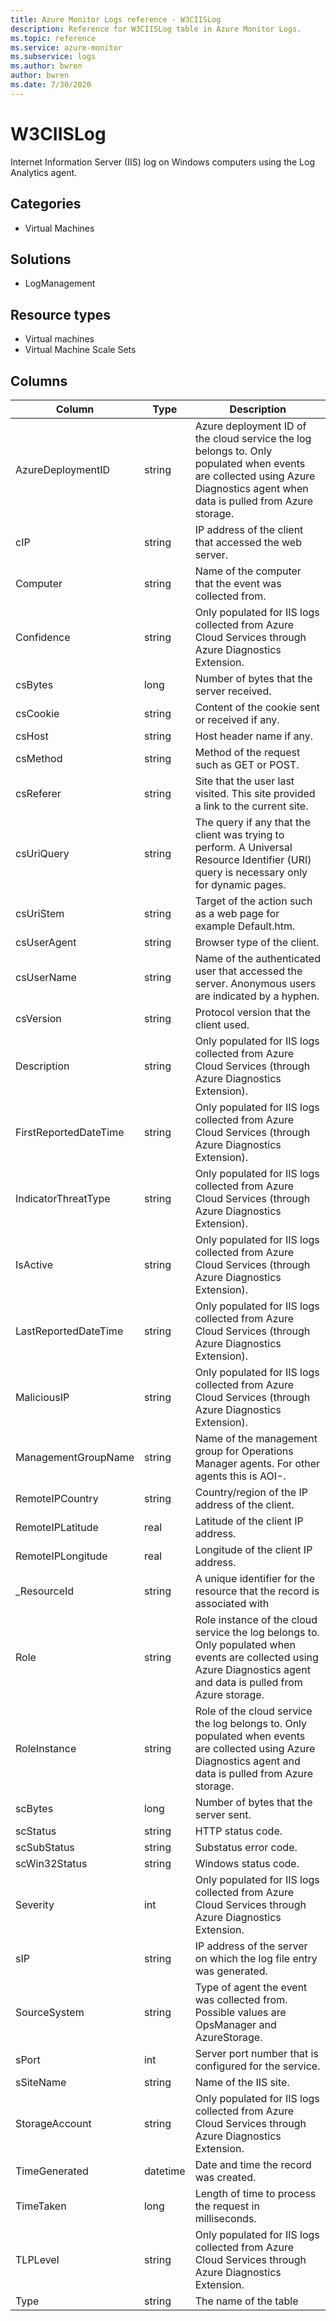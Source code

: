 ```yaml
---
title: Azure Monitor Logs reference - W3CIISLog
description: Reference for W3CIISLog table in Azure Monitor Logs.
ms.topic: reference
ms.service: azure-monitor
ms.subservice: logs
ms.author: bwren
author: bwren
ms.date: 7/30/2020
---
```


# W3CIISLog

 Internet Information Server (IIS) log on Windows computers using the Log Analytics agent.

## Categories

- Virtual Machines
## Solutions

- LogManagement
## Resource types

- Virtual machines
- Virtual Machine Scale Sets




## Columns

|Column|Type|Description|
|---|---|---|
|AzureDeploymentID|string|Azure deployment ID of the cloud service the log belongs to. Only populated when events are collected using Azure Diagnostics agent  when data is pulled from Azure storage.|
|cIP|string|IP address of the client that accessed the web server.|
|Computer|string|Name of the computer that the event was collected from.|
|Confidence|string|Only populated for IIS logs collected from Azure Cloud Services through Azure Diagnostics Extension.|
|csBytes|long|Number of bytes that the server received.|
|csCookie|string|Content of the cookie sent or received if any.|
|csHost|string|Host header name if any.|
|csMethod|string|Method of the request such as GET or POST.|
|csReferer|string|Site that the user last visited. This site provided a link to the current site.|
|csUriQuery|string|The query if any that the client was trying to perform. A Universal Resource Identifier (URI) query is necessary only for dynamic pages.|
|csUriStem|string|Target of the action such as a web page for example Default.htm.|
|csUserAgent|string|Browser type of the client.|
|csUserName|string|Name of the authenticated user that accessed the server. Anonymous users are indicated by a hyphen.|
|csVersion|string|Protocol version that the client used.|
|Description|string|Only populated for IIS logs collected from Azure Cloud Services (through Azure Diagnostics Extension).|
|FirstReportedDateTime|string|Only populated for IIS logs collected from Azure Cloud Services (through Azure Diagnostics Extension).|
|IndicatorThreatType|string|Only populated for IIS logs collected from Azure Cloud Services (through Azure Diagnostics Extension).|
|IsActive|string|Only populated for IIS logs collected from Azure Cloud Services (through Azure Diagnostics Extension).|
|LastReportedDateTime|string|Only populated for IIS logs collected from Azure Cloud Services (through Azure Diagnostics Extension).|
|MaliciousIP|string|Only populated for IIS logs collected from Azure Cloud Services (through Azure Diagnostics Extension).|
|ManagementGroupName|string|Name of the management group for Operations Manager agents. For other agents this is AOI-<workspace ID>.|
|RemoteIPCountry|string|Country/region of the IP address of the client.|
|RemoteIPLatitude|real|Latitude of the client IP address.|
|RemoteIPLongitude|real|Longitude of the client IP address.|
|_ResourceId|string|A unique identifier for the resource that the record is associated with|
|Role|string|Role instance of the cloud service the log belongs to. Only populated when events are collected using Azure Diagnostics agent and data is pulled from Azure storage.|
|RoleInstance|string|Role of the cloud service the log belongs to. Only populated when events are collected using Azure Diagnostics agent and data is pulled from Azure storage.|
|scBytes|long|Number of bytes that the server sent.|
|scStatus|string|HTTP status code.|
|scSubStatus|string|Substatus error code.|
|scWin32Status|string|Windows status code.|
|Severity|int|Only populated for IIS logs collected from Azure Cloud Services through Azure Diagnostics Extension.|
|sIP|string|IP address of the server on which the log file entry was generated.|
|SourceSystem|string|Type of agent the event was collected from. Possible values are OpsManager and AzureStorage.|
|sPort|int|Server port number that is configured for the service.|
|sSiteName|string|Name of the IIS site.|
|StorageAccount|string|Only populated for IIS logs collected from Azure Cloud Services through Azure Diagnostics Extension.|
|TimeGenerated|datetime|Date and time the record was created.|
|TimeTaken|long|Length of time to process the request in milliseconds.|
|TLPLevel|string|Only populated for IIS logs collected from Azure Cloud Services through Azure Diagnostics Extension.|
|Type|string|The name of the table|
